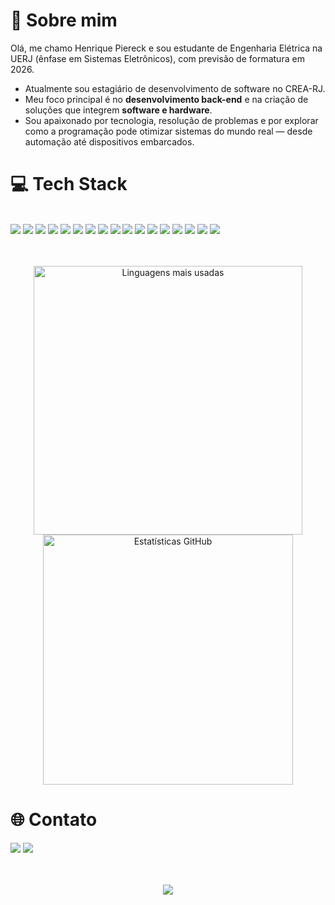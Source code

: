 <div align='center'>
<div align='left'>
  
# 👋 Sobre mim

<p>Olá, me chamo Henrique Piereck e sou estudante de Engenharia Elétrica na UERJ (ênfase em Sistemas Eletrônicos), com previsão de formatura em 2026.</p>

<ul>
  <li>Atualmente sou estagiário de desenvolvimento de software no CREA-RJ.</li>
  <li>Meu foco principal é no <strong>desenvolvimento back-end</strong> e na criação de soluções que integrem <strong>software e hardware</strong>.</li>
  <li>Sou apaixonado por tecnologia, resolução de problemas e por explorar como a programação pode otimizar sistemas do mundo real — desde automação até dispositivos embarcados.</li>
</ul>

# 💻 Tech Stack
</br>
<img src="https://img.shields.io/badge/Java-ED8B00?style=for-the-badge&logo=openjdk&logoColor=white" />
<img src="https://img.shields.io/badge/Spring%20Boot-6DB33F?style=for-the-badge&logo=springboot&logoColor=white" />
<img src="https://img.shields.io/badge/JSP-007396?style=for-the-badge&logo=java&logoColor=white" />
<img src="https://img.shields.io/badge/Python-3776AB?style=for-the-badge&logo=python&logoColor=white" />
<img src="https://img.shields.io/badge/Selenium-43B02A?style=for-the-badge&logo=selenium&logoColor=white" />
<img src="https://img.shields.io/badge/Pandas-150458?style=for-the-badge&logo=pandas&logoColor=white" />
<img src="https://img.shields.io/badge/Vue.js-35495E?style=for-the-badge&logo=vuedotjs&logoColor=4FC08D" />
<img src="https://img.shields.io/badge/Quasar-2B65F6?style=for-the-badge&logo=quasar&logoColor=white" />
<img src="https://img.shields.io/badge/JavaScript-F7DF1E?style=for-the-badge&logo=javascript&logoColor=black" />
<img src="https://img.shields.io/badge/Node.js-339933?style=for-the-badge&logo=nodedotjs&logoColor=white" />
<img src="https://img.shields.io/badge/Docker-2496ED?style=for-the-badge&logo=docker&logoColor=white" />
<img src="https://img.shields.io/badge/MATLAB-0076A8?style=for-the-badge&logo=Mathworks&logoColor=white" />
<img src="https://img.shields.io/badge/C++-00599C?style=for-the-badge&logo=cplusplus&logoColor=white" />
<img src="https://img.shields.io/badge/HTML5-E34F26?style=for-the-badge&logo=html5&logoColor=white" />
<img src="https://img.shields.io/badge/CSS3-1572B6?style=for-the-badge&logo=css3&logoColor=white" />
<img src="https://img.shields.io/badge/Git-F05032?style=for-the-badge&logo=git&logoColor=white" />
<img src="https://img.shields.io/badge/GitHub-100000?style=for-the-badge&logo=github&logoColor=white" />


</br>
</br>
</br>

<p align="center">
  <img src="https://github-readme-stats.vercel.app/api/top-langs/?username=hpiereck&layout=compact&langs_count=6&hide=javascript,html,css,shell,php&theme=tokyonight" width="430" alt="Linguagens mais usadas"/>
  <img src="https://github-readme-stats.vercel.app/api?username=hpiereck&show_icons=true&theme=tokyonight&include_all_commits=true&count_private=true" width="400" alt="Estatísticas GitHub"/>
</p>

# 🌐 Contato
<div>
<a href="https://www.linkedin.com/in/henriquepiereck"><img src="https://img.shields.io/badge/LinkedIn-0077B5?style=for-the-badge&logo=linkedin&logoColor=white"/></a>
<a href="mailto:hpiereck@gmail.com"><img src="https://img.shields.io/badge/Email-D14836?style=for-the-badge&logo=gmail&logoColor=white"/></a>
</div>


</div>

</br>
</br>

[![](https://github-readme-activity-graph.vercel.app/graph?username=hpiereck&bg_color=000000&color=9A2F82&line=8a2be2&point=ffffff&area=true&hide_border=true)](https://github.com/ashutosh00710/github-readme-activity-graph)
